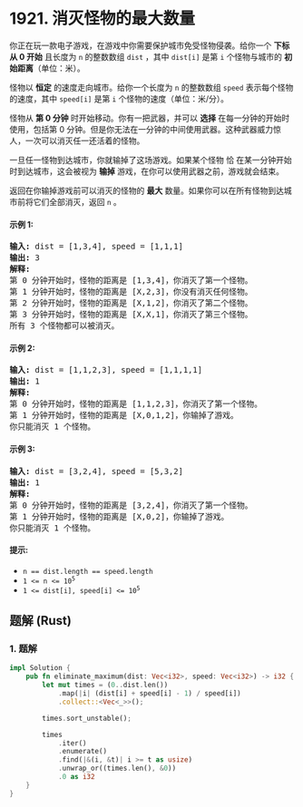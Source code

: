 # 1921. 消灭怪物的最大数量
你正在玩一款电子游戏，在游戏中你需要保护城市免受怪物侵袭。给你一个 **下标从 0 开始** 且长度为 `n` 的整数数组 `dist` ，其中 `dist[i]` 是第 `i` 个怪物与城市的 **初始距离**（单位：米）。

怪物以 **恒定** 的速度走向城市。给你一个长度为 `n` 的整数数组 `speed` 表示每个怪物的速度，其中 `speed[i]` 是第 `i` 个怪物的速度（单位：米/分）。

怪物从 **第 0 分钟** 时开始移动。你有一把武器，并可以 **选择** 在每一分钟的开始时使用，包括第 0 分钟。但是你无法在一分钟的中间使用武器。这种武器威力惊人，一次可以消灭任一还活着的怪物。

一旦任一怪物到达城市，你就输掉了这场游戏。如果某个怪物 恰 在某一分钟开始时到达城市，这会被视为 **输掉** 游戏，在你可以使用武器之前，游戏就会结束。

返回在你输掉游戏前可以消灭的怪物的 **最大** 数量。如果你可以在所有怪物到达城市前将它们全部消灭，返回  `n` 。

#### 示例 1:
<pre>
<strong>输入:</strong> dist = [1,3,4], speed = [1,1,1]
<strong>输出:</strong> 3
<strong>解释:</strong>
第 0 分钟开始时，怪物的距离是 [1,3,4]，你消灭了第一个怪物。
第 1 分钟开始时，怪物的距离是 [X,2,3]，你没有消灭任何怪物。
第 2 分钟开始时，怪物的距离是 [X,1,2]，你消灭了第二个怪物。
第 3 分钟开始时，怪物的距离是 [X,X,1]，你消灭了第三个怪物。
所有 3 个怪物都可以被消灭。
</pre>

#### 示例 2:
<pre>
<strong>输入:</strong> dist = [1,1,2,3], speed = [1,1,1,1]
<strong>输出:</strong> 1
<strong>解释:</strong>
第 0 分钟开始时，怪物的距离是 [1,1,2,3]，你消灭了第一个怪物。
第 1 分钟开始时，怪物的距离是 [X,0,1,2]，你输掉了游戏。
你只能消灭 1 个怪物。
</pre>

#### 示例 3:
<pre>
<strong>输入:</strong> dist = [3,2,4], speed = [5,3,2]
<strong>输出:</strong> 1
<strong>解释:</strong>
第 0 分钟开始时，怪物的距离是 [3,2,4]，你消灭了第一个怪物。
第 1 分钟开始时，怪物的距离是 [X,0,2]，你输掉了游戏。
你只能消灭 1 个怪物。
</pre>

#### 提示:
* `n == dist.length == speed.length`
* <code>1 <= n <= 10<sup>5</sup></code>
* <code>1 <= dist[i], speed[i] <= 10<sup>5</sup></code>

## 题解 (Rust)

### 1. 题解
```Rust
impl Solution {
    pub fn eliminate_maximum(dist: Vec<i32>, speed: Vec<i32>) -> i32 {
        let mut times = (0..dist.len())
            .map(|i| (dist[i] + speed[i] - 1) / speed[i])
            .collect::<Vec<_>>();

        times.sort_unstable();

        times
            .iter()
            .enumerate()
            .find(|&(i, &t)| i >= t as usize)
            .unwrap_or((times.len(), &0))
            .0 as i32
    }
}
```
